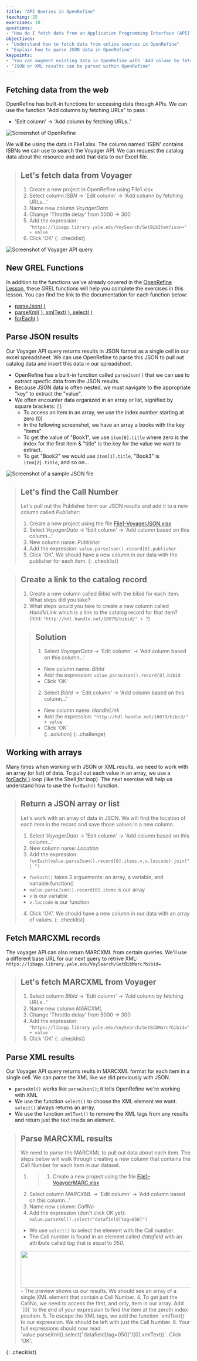 ```yaml
---
title: "API Queries in OpenRefine"
teaching: 25
exercises: 10
questions:
- "How do I fetch data from an Application Programming Interface (API) to be used in OpenRefine?"
objectives:
- "Understand how to fetch data from online sources in OpenRefine"
- "Explain how to parse JSON data in OpenRefine"
keypoints:
- "You can augment existing data in OpenRefine with 'Add column by fetching URLs"
- "JSON or XML results can be parsed within OpenRefine"
---
```


## Fetching data from the web

OpenRefine has built-in functions for accessing data through APIs. We can use the function "Add columns by fetching URLs" to pass :
- 'Edit column' -> 'Add column by fetching URLs..'

![Screenshot of OpenRefine](../assets/img/OR_Fetch_URL.png)

We will be using the data in File1.xlsx. The column named 'ISBN' contains ISBNs we can use to search the Voyager API. We can request the catalog data about the resource and add that data to our Excel file. 

>## Let's fetch data from Voyager
>
>1. Create a new project in OpenRefine using File1.xlsx 
>2. Select column _ISBN_ -> 'Edit column' -> 'Add column by fetching URLs...'
>3. Name new column _VoyagerData_
>4. Change 'Throttle delay' from 5000 -> 300
>5. Add the expression: `"https://libapp.library.yale.edu/VoySearch/GetBibItem?isxn=" + value`
>6. Click 'OK'
{: .checklist}

![Screenshot of Voyager API query](../assets/img/VoyagerFetch.png)

## New GREL Functions
In addition to the functions we've already covered in the [OpenRefine Lesson](https://librarycarpentry.org/lc-open-refine/), these GREL functions will help you complete the exercises in this lesson. You can find the link to the documentation for each function below:
- [parseJson( )](https://github.com/OpenRefine/OpenRefine/wiki/GREL-Other-Functions#parsejsonstring-s)
- [parseXml( ), xmlText( ), select( )](https://github.com/OpenRefine/OpenRefine/wiki/GREL-Other-Functions#jsoup-xml-and-html-parsing-functions)
- [forEach( )](https://github.com/OpenRefine/OpenRefine/wiki/GREL-Controls#foreachexpression-a-variable-v-expression-e)


## Parse JSON results

Our Voyager API query returns results in JSON format as a single cell in our excel spreadsheet. We can use OpenRefine to parse this JSON to pull out catalog data and insert this data in our spreadsheet.
- OpenRefine has a built-in function called `parseJson()` that we can use to extract specfic data from the JSON results.
- Because JSON data is often nested, we must navigate to the appropriate "key" to extract the "value".
- We often encounter data organized in an array or list, signified by square brackets: `[]`
	- To access an item in an array, we use the index number starting at zero (0)
	- In the following screenshot, we have an array a books with the key "items"
	- To get the value of "Book1", we use `item[0].title` where zero is the index for the first item & "title" is the key for the value we want to extract.
	- To get "Book2" we would use `item[1].title`, "Book3" is `item[2].title`, and so on...

![Screenshot of a sample JSON file](../assets/img/jsonSample.png)


>## Let's find the Call Number
>
>Let's pull out the Publisher form our JSON results and add it to a new column called _Publisher_:
>1. Create a new project using the file [File1-VoyagerJSON.xlsx](https://github.com/JoshuaDull/APIs-for-Libraries/raw/gh-pages/data/File1-VoyagerJSON.xlsx)
>1. Select _VoyagerData_ -> 'Edit column' -> 'Add column based on this column...'
>2. New column name: _Publisher_
>3. Add the expression: `value.parseJson().record[0].publisher`
>4. Click 'OK'. We should have a new column in our data with the publisher for each item. 
{: .checklist}

>## Create a link to the catalog record 
>
>1. Create a new column called _BibId_ with the bibid for each item. What steps did you take?
>2. What steps would you take to create a new column called _HandleLink_ which is a link to the catalog record for that item? (hint: `"http://hdl.handle.net/10079/bibid/" + ?`)
>
>>## Solution
>>1. Select _VoyagerData_ -> 'Edit column' -> 'Add column based on this column...'
>>- New column name: _BibId_
>>- Add the expression: `value.parseJson().record[0].bibid`
>>- Click 'OK'
>>2. Select _BibId_ -> 'Edit column' -> 'Add column based on this column...'
>>- New column name: _HandleLink_
>>- Add the expression: `"http://hdl.handle.net/10079/bibid/" + value`
>>- Click 'OK'	 
>{: .solution}
{: .challenge}

## Working with arrays

Many times when working with JSON or XML results, we need to work with an array (or list) of data. To pull out each value in an array, we use a [forEach( )](https://github.com/OpenRefine/OpenRefine/wiki/GREL-Controls#foreachexpression-a-variable-v-expression-e) loop (like the Shell _for_ loop). The next exercise will help us understand how to use the `forEach()` function. 

>## Return a JSON array or list
>
>Let's work with an array of data in JSON. We will find the location of each item in the record and save those values in a new column.
>1. Select _VoyagerData_ -> 'Edit column' -> 'Add column based on this column...'
>2. New column name: _Location_
>3. Add the expression: `forEach(value.parseJson().record[0].items,v,v.loccode).join(" | ")`
> - `forEach()` takes 3 arguements: an array, a variable, and variable.function()
>  - `value.parseJson().record[0].items` is our array
>  - `v` is our variable
>  - `v.loccode` is our function	
>4. Click 'OK'. We should have a new column in our data with an array of values.
{: .checklist}

## Fetch MARCXML records

The voyager API can also return MARCXML from certain queries. We'll use a different base URL for our next query to retrive XML: `https://libapp.library.yale.edu/VoySearch/GetBibMarc?bibid=`

>## Let's fetch MARCXML from Voyager
> 
>1. Select column _BibId_ -> 'Edit column' -> 'Add column by fetching URLs...'
>2. Name new column _MARCXML_
>3. Change 'Throttle delay' from 5000 -> 300
>4. Add the expression: `"https://libapp.library.yale.edu/VoySearch/GetBibMarc?bibid=" + value`
>5. Click 'OK'
{: .checklist}

## Parse XML results

Our Voyager API query returns reults in MARCXML format for each item in a single cell. We can parse the XML like we did previously with JSON.
- `parseXml()` works like `parseJson()`; it tells OpenRefine we're working with XML
- We use the function `select()` to choose the XML element we want. `select()` always returns an array.
- We use the function `xmlText()` to remove the XML tags from any results and return just the text inside an element.

>## Parse MARCXML results
> We need to parse the MARCXML to pull out data about each item. 
> The steps below will walk through creating a new column that contains the Call Number for each item in our dataset.
>1. >1. Create a new project using the file [File1-VoaygerMARC.xlsx](https://github.com/JoshuaDull/APIs-for-Libraries/raw/gh-pages/data/File1-VoaygerMARC.xlsx)
>1. Select column _MARCXML_ -> 'Edit column' -> 'Add column based on this column...'
>2. Name new column: _CallNo_
>3. Add the expression (don't click OK yet): `value.parseXml().select("datafield[tag=050]")`
> - We use `select()` to select the element with the Call number.
> - The Call number is found in an element called _datafield_ with an attribute called _tag_ that is equal to _050_.
> <img src="../assets/img/Callno.png" height="100" width="592">
> - The preview shows us our results. We should see an array of a single XML element that contain a Call Number.
>4. To get just the CallNo, we need to access the first, and only, item in our array. Add `[0]` to the end of your expression to find the item at the zeroth index position. 
>5. To escape the XML tags, we add the function `xmlText()` to our expression. We should be left with just the Call Number. 
> 6. Your full expressions should now read: `value.parseXml().select("datafield[tag=050]")[0].xmlText()`. Click 'OK'.
> 
{: .checklist}
